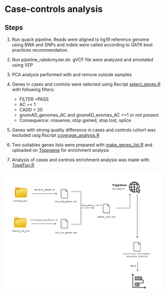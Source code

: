 # Case-controls analysis 
## Steps


1. Run quack pipeline. Reads were aligned to hg19 reference genome using BWA and SNPs and indels were called according to GATK best practices recommendation.
2. Run pipeline_rabdomyzer.sh. gVCF file were analyzed and annotated using VEP 
3. PCA analysis performed with and remove outside samples 
4. Genes in cases and controls were selected using Rscript [select_genes.R](https://github.com/Manuelaio/collapse_analysis/blob/main/select_genes.R) with following filters:
      - FILTER =PASS
      - AC =< 1 
      - CADD > 20
      - gnomAD_genomes_AC and gnomAD_exomes_AC <=1 or not present 
      - Consequence: missense, stop gained, stop lost, splice
      
4. Genes with strong quality difference in cases and controls cohort was excluded  usig Rscript [coverage_analysis.R](https://github.com/Manuelaio/collapse_analysis/blob/main/coverage_analysis.R)
5. Two suitables genes lists were prepared with [make_genes_list.R](https://github.com/Manuelaio/collapse_analysis/blob/main/make_genes_list.R) and uploaded on [Toppgene](https://toppgene.cchmc.org) for enrichment analysis 
6. Analysis of cases and controls enrichment analysis was made with [ToppFun.R](https://github.com/Manuelaio/collapse_analysis/blob/main/ToppFun.R)

![alt text](https://github.com/Manuelaio/collapse_analysis/blob/main/GEA.png)

